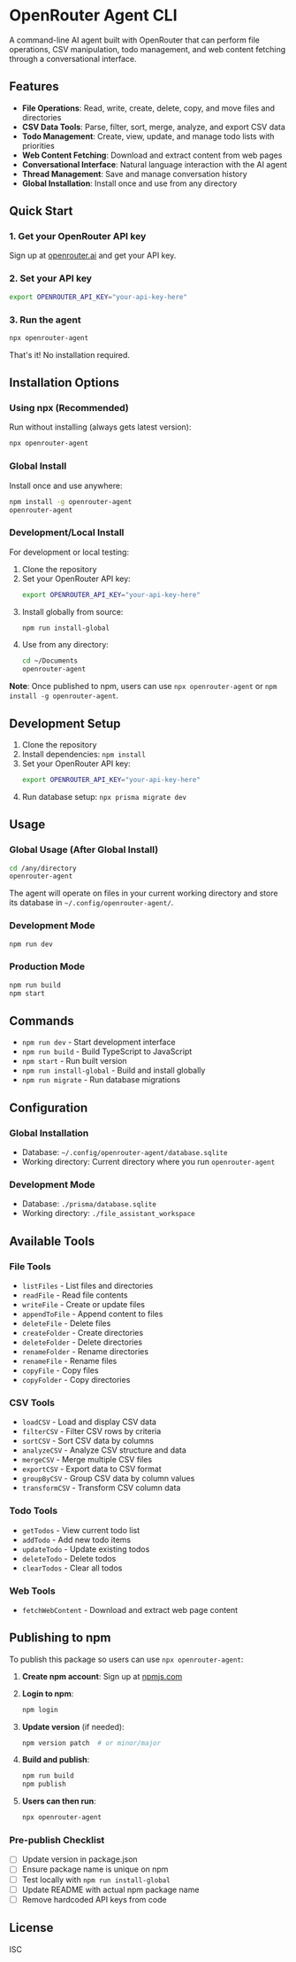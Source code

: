 # OpenRouter Agent CLI

A command-line AI agent built with OpenRouter that can perform file operations, CSV manipulation, todo management, and web content fetching through a conversational interface.

## Features

- **File Operations**: Read, write, create, delete, copy, and move files and directories
- **CSV Data Tools**: Parse, filter, sort, merge, analyze, and export CSV data
- **Todo Management**: Create, view, update, and manage todo lists with priorities
- **Web Content Fetching**: Download and extract content from web pages
- **Conversational Interface**: Natural language interaction with the AI agent
- **Thread Management**: Save and manage conversation history
- **Global Installation**: Install once and use from any directory

## Quick Start

### 1. Get your OpenRouter API key
Sign up at [openrouter.ai](https://openrouter.ai) and get your API key.

### 2. Set your API key
```bash
export OPENROUTER_API_KEY="your-api-key-here"
```

### 3. Run the agent
```bash
npx openrouter-agent
```

That's it! No installation required.

## Installation Options

### Using npx (Recommended)
Run without installing (always gets latest version):
```bash
npx openrouter-agent
```

### Global Install
Install once and use anywhere:
```bash
npm install -g openrouter-agent
openrouter-agent
```

### Development/Local Install

For development or local testing:

1. Clone the repository
2. Set your OpenRouter API key:
   ```bash
   export OPENROUTER_API_KEY="your-api-key-here"
   ```
3. Install globally from source:
   ```bash
   npm run install-global
   ```
4. Use from any directory:
   ```bash
   cd ~/Documents
   openrouter-agent
   ```

**Note**: Once published to npm, users can use `npx openrouter-agent` or `npm install -g openrouter-agent`.

## Development Setup

1. Clone the repository
2. Install dependencies: `npm install`
3. Set your OpenRouter API key:
   ```bash
   export OPENROUTER_API_KEY="your-api-key-here"
   ```
4. Run database setup: `npx prisma migrate dev`

## Usage

### Global Usage (After Global Install)
```bash
cd /any/directory
openrouter-agent
```

The agent will operate on files in your current working directory and store its database in `~/.config/openrouter-agent/`.

### Development Mode
```bash
npm run dev
```

### Production Mode
```bash
npm run build
npm start
```

## Commands

- `npm run dev` - Start development interface
- `npm run build` - Build TypeScript to JavaScript
- `npm start` - Run built version
- `npm run install-global` - Build and install globally
- `npm run migrate` - Run database migrations

## Configuration

### Global Installation
- Database: `~/.config/openrouter-agent/database.sqlite`
- Working directory: Current directory where you run `openrouter-agent`

### Development Mode
- Database: `./prisma/database.sqlite`
- Working directory: `./file_assistant_workspace`

## Available Tools

### File Tools
- `listFiles` - List files and directories
- `readFile` - Read file contents
- `writeFile` - Create or update files
- `appendToFile` - Append content to files
- `deleteFile` - Delete files
- `createFolder` - Create directories
- `deleteFolder` - Delete directories
- `renameFolder` - Rename directories
- `renameFile` - Rename files
- `copyFile` - Copy files
- `copyFolder` - Copy directories

### CSV Tools
- `loadCSV` - Load and display CSV data
- `filterCSV` - Filter CSV rows by criteria
- `sortCSV` - Sort CSV data by columns
- `analyzeCSV` - Analyze CSV structure and data
- `mergeCSV` - Merge multiple CSV files
- `exportCSV` - Export data to CSV format
- `groupByCSV` - Group CSV data by column values
- `transformCSV` - Transform CSV column data

### Todo Tools
- `getTodos` - View current todo list
- `addTodo` - Add new todo items
- `updateTodo` - Update existing todos
- `deleteTodo` - Delete todos
- `clearTodos` - Clear all todos

### Web Tools
- `fetchWebContent` - Download and extract web page content

## Publishing to npm

To publish this package so users can use `npx openrouter-agent`:

1. **Create npm account**: Sign up at [npmjs.com](https://npmjs.com)

2. **Login to npm**:
   ```bash
   npm login
   ```

3. **Update version** (if needed):
   ```bash
   npm version patch  # or minor/major
   ```

4. **Build and publish**:
   ```bash
   npm run build
   npm publish
   ```

5. **Users can then run**:
   ```bash
   npx openrouter-agent
   ```

### Pre-publish Checklist

- [ ] Update version in package.json
- [ ] Ensure package name is unique on npm
- [ ] Test locally with `npm run install-global`
- [ ] Update README with actual npm package name
- [ ] Remove hardcoded API keys from code

## License

ISC